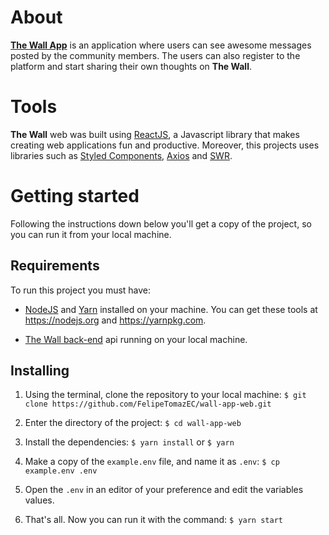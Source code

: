 # About

[**The Wall App**](https://wall-app-web.vercel.app/) is an application where users can see awesome messages posted by the community members. The users can also register to the platform and start sharing their own thoughts on **The Wall**.

# Tools
**The Wall** web was built using [ReactJS](https://reactjs.org/), a Javascript library that makes creating web applications fun and productive. Moreover, this projects uses libraries such as [Styled Components](https://styled-components.com/), [Axios](https://axios-http.com/) and [SWR](https://swr.vercel.app/).


# Getting started

Following the instructions down below you'll get a copy of the project, so you can run it from your local machine.

## Requirements
To run this project you must have:

- [NodeJS](https://nodejs.org/) and [Yarn](https://yarnpkg.com/) installed on your machine. You can get these tools at https://nodejs.org and https://yarnpkg.com.

- [The Wall back-end](https://github.com/FelipeTomazEC/wall-app-backend) api running on your local machine. 


##  Installing

 1. Using the terminal, clone the repository to your local machine: `$ git clone https://github.com/FelipeTomazEC/wall-app-web.git`
 
 2. Enter the directory of the project: `$ cd wall-app-web`
 3. Install the dependencies: `$ yarn install` or  `$ yarn`
 4. Make a copy of the `example.env` file, and name it as `.env`: `$ cp example.env .env`
 5. Open the  `.env`  in an editor of your preference and edit the variables values.
 6. That's all. Now you can run it with the command:  `$ yarn start`
